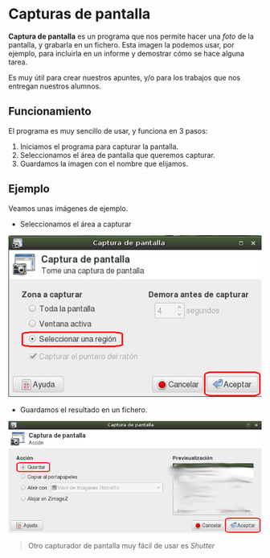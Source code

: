 
# Capturas de pantalla

**Captura de pantalla** es un programa que nos permite hacer una *foto* de
la pantalla, y grabarla en un fichero. Esta imagen la podemos
usar, por ejemplo, para incluirla en un informe y demostrar cómo se hace
alguna tarea.

Es muy útil para crear nuestros apuntes, y/o para los trabajos que nos
entregan nuestros alumnos.

## Funcionamiento

El programa es muy sencillo de usar, y funciona en 3 pasos:

1. Iniciamos el programa para capturar la pantalla.
1. Seleccionamos el área de pantalla que queremos capturar.
1. Guardamos la imagen con el nombre que elijamos.

## Ejemplo

Veamos unas imágenes de ejemplo.
* Seleccionamos el área a capturar

![captura-imagen-seleccion](./images/captura-imagen-seleccion.png)

* Guardamos el resultado en un fichero.

![captura-imagen-guardar](./images/captura-imagen-guardar.png)

> Otro capturador de pantalla muy fácil de usar es *Shutter*
